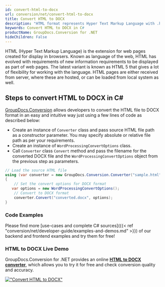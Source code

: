 ```yaml
---
id: convert-html-to-docx
url: conversion/net/convert-html-to-docx
title: Convert HTML to DOCX
description: "HTML format represents Hyper Text Markup Language with .html extension. Learn how to convert HTML to DOCX file programmatically in C# language using GroupDocs.Conversion for .NET library."
keywords: Convert HTML to DOCX in C#
productName: GroupDocs.Conversion for .NET
hideChildren: False
---
```


HTML (Hyper Text Markup Language) is the extension for web pages created for display in browsers. Known as language of the web, HTML has evolved with requirements of new information requirements to be displayed as part of web pages. The latest variant is known as HTML 5 that gives a lot of flexibility for working with the language. HTML pages are either received from server, where these are hosted, or can be loaded from local system as well.

## Steps to convert HTML to DOCX in C#

[GroupDocs.Conversion](https://products.groupdocs.com/conversion/net) allows developers to convert the HTML file to DOCX format in an easy and intuitive way just using a few lines of code as described below:

* Create an instance of `Converter` class and pass source HTML file path as a constructor parameter. You may specify absolute or relative file path as per your requirements. 
* Create an instance of `WordProcessingConvertOptions` class.
* Call `Converter` class `Convert` method and pass the filename for the converted DOCX file and the `WordProcessingConvertOptions` object from the previous step as parameters.

```csharp
// Load the source HTML file
using (var converter = new GroupDocs.Conversion.Converter("sample.html"))
{
    // Set the convert options for DOCX format
   var options = new WordProcessingConvertOptions();
    // Convert to DOCX format
    converter.Convert("converted.docx", options);
}
```

### Code Examples

Please find more [use-cases and complete C# sources]({{< ref "conversion/net/developer-guide/examples-and-demos.md" >}}) of our backend and frontend examples and try them for free!

### HTML to DOCX Live Demo

GroupDocs.Conversion for .NET provides an online [**HTML to DOCX converter**](https://products.groupdocs.app/conversion/html-to-docx), which allows you to try it for free and check conversion quality and accuracy.

[!["Convert HTML to DOCX"](conversion/net/images/convert-to-docx/convert-html-to-docx.png)](https://products.groupdocs.app/conversion/html-to-docx)